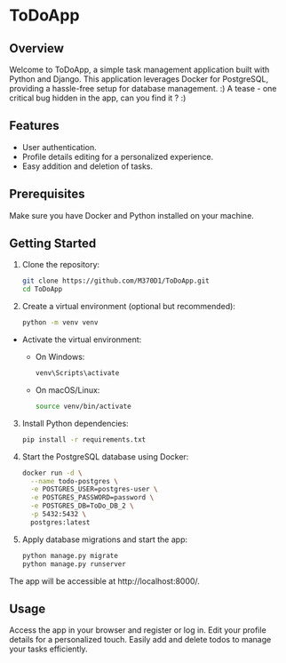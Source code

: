 # ToDoApp

## Overview

Welcome to ToDoApp, a simple task management application built with Python and Django. This application leverages Docker for PostgreSQL, providing a hassle-free setup for database management.  :)  A tease - one critical bug hidden in the app, can you find it ?  :)

## Features

- User authentication.
- Profile details editing for a personalized experience.
- Easy addition and deletion of tasks.

## Prerequisites

Make sure you have Docker and Python installed on your machine.

## Getting Started

1. Clone the repository:

   ```bash
   git clone https://github.com/M370D1/ToDoApp.git
   cd ToDoApp

2. Create a virtual environment (optional but recommended):
   ```bash
   python -m venv venv
   
 - Activate the virtual environment:

   - On Windows:
     ```bash
     venv\Scripts\activate
     
   - On macOS/Linux:
     ```bash
     source venv/bin/activate
   
3. Install Python dependencies:
   ```bash
   pip install -r requirements.txt
   
4. Start the PostgreSQL database using Docker:
   ```bash
   docker run -d \
     --name todo-postgres \
     -e POSTGRES_USER=postgres-user \
     -e POSTGRES_PASSWORD=password \
     -e POSTGRES_DB=ToDo_DB_2 \
     -p 5432:5432 \
     postgres:latest

5. Apply database migrations and start the app:
   ```bash
   python manage.py migrate
   python manage.py runserver

  The app will be accessible at http://localhost:8000/.

## Usage

Access the app in your browser and register or log in.
Edit your profile details for a personalized touch.
Easily add and delete todos to manage your tasks efficiently.
